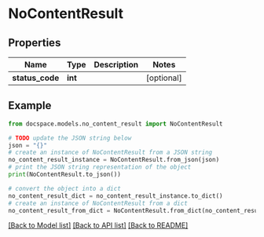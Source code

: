 # NoContentResult


## Properties

Name | Type | Description | Notes
------------ | ------------- | ------------- | -------------
**status_code** | **int** |  | [optional] 

## Example

```python
from docspace.models.no_content_result import NoContentResult

# TODO update the JSON string below
json = "{}"
# create an instance of NoContentResult from a JSON string
no_content_result_instance = NoContentResult.from_json(json)
# print the JSON string representation of the object
print(NoContentResult.to_json())

# convert the object into a dict
no_content_result_dict = no_content_result_instance.to_dict()
# create an instance of NoContentResult from a dict
no_content_result_from_dict = NoContentResult.from_dict(no_content_result_dict)
```
[[Back to Model list]](../README.md#documentation-for-models) [[Back to API list]](../README.md#documentation-for-api-endpoints) [[Back to README]](../README.md)


